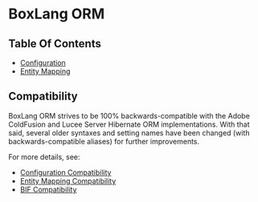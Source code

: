 # BoxLang ORM

## Table Of Contents

* [Configuration](./Configuration.md)
* [Entity Mapping](./Mapping.md)

## Compatibility

BoxLang ORM strives to be 100% backwards-compatible with the Adobe ColdFusion and Lucee Server Hibernate ORM implementations. With that said, several older syntaxes and setting names have been changed (with backwards-compatible aliases) for further improvements.

For more details, see:

* [Configuration Compatibility](./Configuration.md#compatibility)
* [Entity Mapping Compatibility](./Mapping.md#compatibility)
* [BIF Compatibility](./bifs/README.md#compatibility)